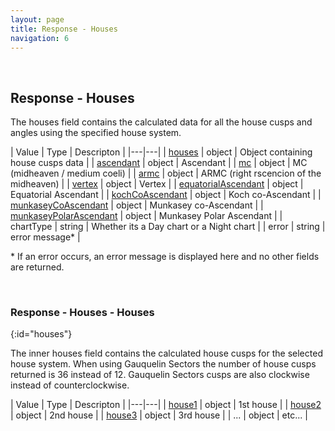 ```yaml
---
layout: page
title: Response - Houses
navigation: 6
---
```


<style>
	.inner a {
		color: royalblue;
		font-weight: bold;
	}
	.inner code {
		font-size: 100%;
	}
	.navigation li {
		padding: 5px;
	}
	@media (min-width: 745px) {
		.sidebar {
			width: 30%;
		}
	}
</style>

<script>
	window.onload = function(){
		if (location.hash) {
			let target = location.hash;
			document.querySelector(".content").scroll({top:document.querySelector(target).offsetTop,behavior:"smooth"})
		}
	}
</script>

<br>

## Response - Houses

The houses field contains the calculated data for all the house cusps and angles using the specified house system.

| Value | Type | Descripton |
|---|---|
| [houses](#houses) | object | Object containing house cusps data |
| [ascendant](/astrologico/res_data.html) | object | Ascendant |
| [mc](/astrologico/res_data.html) | object | MC (midheaven / medium coeli) |
| [armc](/astrologico/res_data.html) | object | ARMC (right rscencion of the midheaven) |
| [vertex](/astrologico/res_data.html) | object | Vertex |
| [equatorialAscendant](/astrologico/res_data.html) | object | Equatorial Ascendant |
| [kochCoAscendant](/astrologico/res_data.html) | object | Koch co-Ascendant |
| [munkaseyCoAscendant](/astrologico/res_data.html) | object | Munkasey co-Ascendant |
| [munkaseyPolarAscendant](/astrologico/res_data.html) | object | Munkasey Polar Ascendant |
| chartType | string | Whether its a Day chart or a Night chart |
| error | string | error message* |

\* If an error occurs, an error message is displayed here and no other fields are returned.

<br>

### Response - Houses - Houses
{:id="houses"}

The inner houses field contains the calculated house cusps for the selected house system. When using Gauquelin Sectors the number of house cusps returned is 36 instead of 12. Gauquelin Sectors cusps are also clockwise instead of counterclockwise.

| Value | Type | Descripton |
|---|---|
| [house1](/astrologico/res_data.html) | object | 1st house |
| [house2](/astrologico/res_data.html) | object | 2nd house |
| [house3](/astrologico/res_data.html) | object | 3rd house |
| ... | object | etc... |

<br><br><br>
